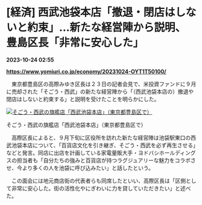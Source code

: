 # [経済] 西武池袋本店「撤退・閉店はしないと約束」…新たな経営陣から説明、豊島区長「非常に安心した」

**2023-10-24 02:55**

**https://www.yomiuri.co.jp/economy/20231024-OYT1T50100/**

　東京都豊島区の高際みゆき区長は２３日の記者会見で、米投資ファンドに９月に売却された「そごう・西武」の新たな経営陣から「（西武池袋本店の）撤退や閉店はしないと約束する」と説明を受けたことを明らかにした。

[![そごう・西武の旗艦店「西武池袋本店」（東京都豊島区で）](https://www.yomiuri.co.jp/media/2023/10/20231024-OYT1I50050-1.jpg)](https://www.yomiuri.co.jp/pluralphoto/20231024-OYT1I50050/)

そごう・西武の旗艦店「西武池袋本店」（東京都豊島区で）

　高際区長によると、９月下旬に区役所を訪れた新たな経営陣は池袋駅東口の西武池袋本店について、「百貨店文化を引き継ぎ、そごう・西武を必ず再生させる」などと発言。同店に出店を計画している家電量販大手・ヨドバシホールディングスの担当者も「自分たちの強みと百貨店が持つラグジュアリーな魅力をコラボさせ、今より多くの人を池袋に呼び込みたい」と話したという。

　この面会には地元商店街の代表者らも同席したといい、高際区長は「区側として非常に安心した。街の活性化やにぎわいに力を貸していただきたい」と述べた。